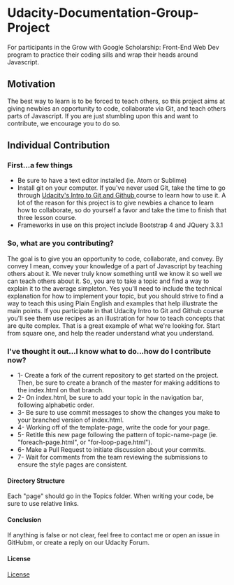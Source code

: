 # Udacity-Documentation-Group-Project
For participants in the Grow with Google Scholarship: Front-End Web Dev program to practice their coding sills and wrap their heads around Javascript. 
<h2> Motivation </h2>
The best way to learn is to be forced to teach others, so this project aims at giving newbies an opportunity to code, collaborate via Git, and teach others parts of Javascript. If you are just stumbling upon this and want to contribute, we encourage you to do so.

<h2> Individual Contribution</h4>
<h3> First...a few things</h2>
<ul>
  <li>Be sure to have a text editor installed  (ie. Atom or Sublime)</li>
  <li>Install git on your computer. If you've never used Git, take the time to go through <a href="https://www.udacity.com/course/how-to-use-git-and-github--ud775" target="_blank"> Udacity's Intro to Git and Github </a> course to learn how to use it. A lot of the reason for this project is to give newbies a chance to learn how to collaborate, so do yourself a favor and take the time to finish that three lesson course.</li>
  <li>Frameworks in use on this project include Bootstrap 4 and JQuery 3.3.1</li>
</ul>
  <h3> So, what are you contributing?</h4>
  <p> The goal is to give you an opportunity to code, collaborate, and convey. By convey I mean, convey your knowledge of a part of Javascript by teaching others about it. We never truly know something until we know it so well we can teach others about it. So, you are to take a topic and find a way to explain it to the average simpleton. Yes you'll need to include the technical explanation for how to implement your topic, but you should strive to find a way to teach this using Plain English and examples that help illustrate the main points. If you participate in that Udacity Intro to Git and Github course you'll see them use recipes as an illustration for how to teach concepts that are quite complex. That is a great example of what we're looking for. Start from square one, and help the reader understand what you understand.</p>
  <h3>I've thought it out...I know what to do...how do I contribute now?</h3>
  <ul>
  <li>1- Create a fork of the current repository to get started on the project. Then, be sure to create a branch of the master for making additions to the index.html on that branch. </li>
<li>2- On index.html, be sure to add your topic in the navigation bar, following alphabetic order.</li>
  <li>3- Be sure to use commit messages to show the changes you make to your branched version of index.html.</li>
<li>4- Working off of the template-page, write the code for your page.</li>
<li>5- Retitle this new page following the pattern of topic-name-page (ie. "foreach-page.html", or "for-loop-page.html").</li> 
<li>6- Make a Pull Request to initiate discussion about your commits. </li>
<li> 7- Wait for comments from the team reviewing the submissions to ensure the style pages are consistent.</li>
</ul>

<h4> Directory Structure</h4>
Each "page" should go in the Topics folder. When writing your code, be sure to use relative links.

<h4> Conclusion</h4>
If anything is false or not clear, feel free to contact me or open an issue in GitHubm, or create a reply on our Udacity Forum.

<h4>License</h4>
<a href="license.md" target="_blank" >License</a>
